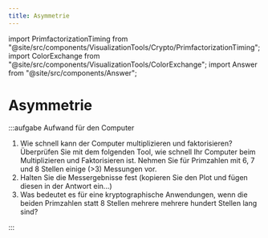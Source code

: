 ```yaml
---
title: Asymmetrie
---
```


import PrimfactorizationTiming from "@site/src/components/VisualizationTools/Crypto/PrimfactorizationTiming";
import ColorExchange from "@site/src/components/VisualizationTools/ColorExchange";
import Answer from "@site/src/components/Answer";

# Asymmetrie

:::aufgabe Aufwand für den Computer
1. Wie schnell kann der Computer multiplizieren und faktorisieren? Überprüfen Sie mit dem folgenden Tool, wie schnell Ihr Computer beim Multiplizieren und Faktorisieren ist. Nehmen Sie für Primzahlen mit 6, 7 und 8 Stellen einige (>3) Messungen vor.
2. Halten Sie die Messergebnisse fest (kopieren Sie den Plot und fügen diesen in der Antwort ein...)
3. Was bedeutet es für eine kryptographische Anwendungen, wenn die beiden Primzahlen statt 8 Stellen mehrere mehrere hundert Stellen lang sind?

<Answer type="text" webKey="ae59f85e-43e7-42f1-afd9-a8a079fc931d" />
:::

<ColorExchange />

<PrimfactorizationTiming />
